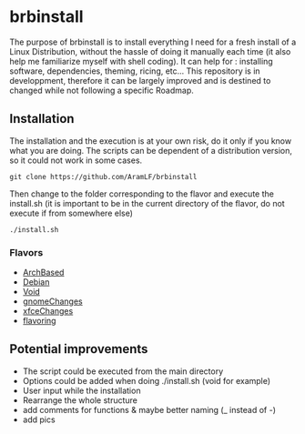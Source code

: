 # brbinstall
The purpose of brbinstall is to install everything I need for a fresh install of a Linux Distribution, without the hassle of doing it manually each time (it also help me familiarize myself with shell coding). It can help for : installing software, dependencies, theming, ricing, etc... This repository is in developpment, therefore it can be largely improved and is destined to changed while not following a specific Roadmap.  

## Installation
The installation and the execution is at your own risk, do it only if you know what you are doing. The scripts can be dependent of a distribution version, so it could not work in some cases.
```
git clone https://github.com/AramLF/brbinstall
```
Then change to the folder corresponding to the flavor and execute the install.sh (it is important to be in the current directory of the flavor, do not execute if from somewhere else)
```
./install.sh
```
### Flavors
- [ArchBased](https://github.com/AramLF/brbinstall/tree/main/Flavor/ArchBased)
- [Debian](https://github.com/AramLF/brbinstall/tree/main/Flavor/Debian)
- [Void](https://github.com/AramLF/brbinstall/tree/main/Flavor/Void)
- [gnomeChanges](https://github.com/AramLF/brbinstall/tree/main/Flavor/gnomeChanges)
- [xfceChanges](https://github.com/AramLF/brbinstall/tree/main/Flavor/xfceChanges)
- [flavoring](https://github.com/AramLF/brbinstall/tree/main/Flavor/flavoring)


## Potential improvements
- The script could be executed from the main directory
- Options could be added when doing ./install.sh (void for example)
- User input while the installation   
- Rearrange the whole structure
- add comments for functions & maybe better naming (_ instead of -)
- add pics
